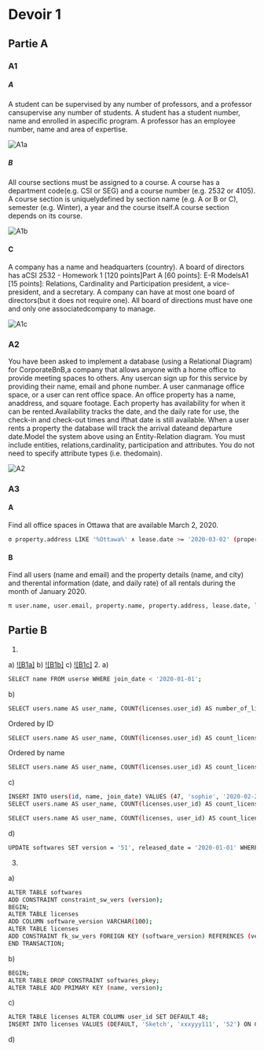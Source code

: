 # Devoir 1
## Partie A
### A1 
##### A 
A student can be supervised by any number of professors, and a professor cansupervise any number of students. A student has a student number, name and enrolled in aspecific program. A professor has an employee number, name and area of expertise.

![A1a](https://github.com/vusophie/csi2532_playground/blob/devoir1/1a.png)

##### B
All course sections must be assigned to a course. A course has a department code(e.g. CSI or SEG) and a course number (e.g. 2532 or 4105). A course section is uniquelydefined by section name (e.g. A or B or C), semester (e.g. Winter), a year and the course itself.A course section depends on its course.

![A1b](https://github.com/vusophie/csi2532_playground/blob/devoir1/1b.png)

#### C
A company has a name and headquarters (country). A board of directors has aCSI 2532 - Homework 1 [120 points]Part A [60 points]: E-R ModelsA1 [15 points]: Relations, Cardinality and Participation president, a vice-president, and a secretary. A company can have at most one board of directors(but it does not require one). All board of directions must have one and only one associatedcompany to manage.

![A1c](https://github.com/vusophie/csi2532_playground/blob/devoir1/1c.png)

### A2
You have been asked to implement a database (using a Relational Diagram) for CorporateBnB,a company that allows anyone with a home office to provide meeting spaces to others. Any usercan sign up for this service by providing their name, email and phone number. A user canmanage office space, or a user can rent office space. An office property has a name, anaddress, and square footage. Each property has availability for when it can be rented.Availability tracks the date, and the daily rate for use, the check-in and check-out times and ifthat date is still available. When a user rents a property the database will track the arrival dateand departure date.Model the system above using an Entity-Relation diagram. You must include entities, relations,cardinality, participation and attributes. You do not need to specify attribute types (i.e. thedomain).

![A2](https://github.com/vusophie/csi2532_playground/blob/devoir1/2.png)

### A3
#### A
Find all office spaces in Ottawa that are available March 2, 2020.

```sh
σ property.address LIKE '%Ottawa%' ∧ lease.date >= '2020-03-02' (property X lease)
 ```
#### B
Find all users (name and email) and the property details (name, and city) and therental information (date, and daily rate) of all rentals during the month of January 2020.

```sh
π user.name, user.email, property.name, property.address, lease.date, lease.daily_rate σ lease.date LIKE '%January 2020%' (user X property X lease)
```
## Partie B
1. 
a) [![B1a]]()
b) [![B1b]]()
c) [![B1c]]()
2. 
a) 
```sh
SELECT name FROM userse WHERE join_date < '2020-01-01';
```
b) 
```sh
SELECT users.name AS user_name, COUNT(licenses.user_id) AS number_of_licenses FROM users LEFT JOIN licenses ON users.id = licenses.user_id GROUP BY licenses.user_id, users.name; 
```
Ordered by ID
```sh
SELECT users.name AS user_name, COUNT(licenses.user_id) AS count_license_user_id FROM users LEFT JOIN licenses ON users.id = licenses.user_id GROUP BY licenses.user_id, users.name ORDER BY licenses.user_id DESC;
```
Ordered by name
```sh
SELECT users.name AS user_name, COUNT(licenses.user_id) AS count_license_user_id FROM users LEFT JOIN licenses ON users.id = licenses.user_id GROUP BY licenses.user_id, users.name ORDER BYusers.name
```
c) 
```sh
INSERT INTO users(id, name, join_date) VALUES (47, 'sophie', '2020-02-27');
SELECT users.name AS user_name, COUNT(licenses.user_id) AS count_license_user_id FROM users LEFT JOIN licenses.user_id GROUP BY licenses.user_id, users.name ORDER BY users.name;
```
```sh
SELECT users.name AS user_name, COUNT(licenses, user_id) AS count_license_user_id FROM users LEFT JOIN licenses ON users.id = licenses.user_id GROUP BY licenses.user_id, users.name ORDER BY licenses.user_id DESC;
```
d) 
```sh
UPDATE softwares SET version = '51', released_date = '2020-01-01' WHERE name = 'Sketch';
```
3. 
a) 
```sh
ALTER TABLE softwares
ADD CONSTRAINT constraint_sw_vers (version);
BEGIN;
ALTER TABLE licenses
ADD COLUMN software_version VARCHAR(100);
ALTER TABLE licenses
ADD CONSTRAINT fk_sw_vers FOREIGN KEY (software_version) REFERENCES (version);
END TRANSACTION;
```
b) 
```sh
BEGIN;
ALTER TABLE DROP CONSTRAINT softwares_pkey;
ALTER TABLE ADD PRIMARY KEY (name, version);
```
c) 
```sh
ALTER TABLE licenses ALTER COLUMN user_id SET DEFAULT 48;
INSERT INTO licenses VALUES (DEFAULT, 'Sketch', 'xxxyyy111', '52') ON CONFLICT(user_id, software_name) DO UPDATE SET user_id = DEFAULT, software_name = 'Ms Word';
```
d) 
